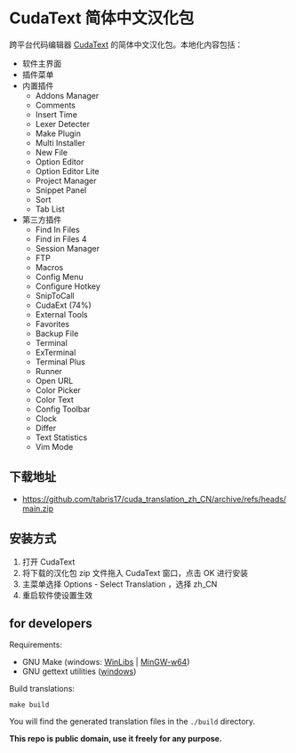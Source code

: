 # CudaText 简体中文汉化包

跨平台代码编辑器 [CudaText](https://cudatext.github.io/) 的简体中文汉化包。本地化内容包括：

- 软件主界面
- 插件菜单
- 内置插件
  - Addons Manager
  - Comments
  - Insert Time
  - Lexer Detecter
  - Make Plugin
  - Multi Installer
  - New File
  - Option Editor
  - Option Editor Lite
  - Project Manager
  - Snippet Panel
  - Sort
  - Tab List
- 第三方插件
  - Find In Files
  - Find in Files 4
  - Session Manager
  - FTP
  - Macros
  - Config Menu
  - Configure Hotkey
  - SnipToCall
  - CudaExt (74%)
  - External Tools
  - Favorites
  - Backup File
  - Terminal
  - ExTerminal
  - Terminal Plus
  - Runner
  - Open URL
  - Color Picker
  - Color Text
  - Config Toolbar
  - Clock
  - Differ
  - Text Statistics
  - Vim Mode

## 下载地址

- <https://github.com/tabris17/cuda_translation_zh_CN/archive/refs/heads/main.zip>

## 安装方式

1. 打开 CudaText
2. 将下载的汉化包 zip 文件拖入 CudaText 窗口，点击 OK 进行安装
3. 主菜单选择 Options - Select Translation ，选择 zh_CN
4. 重启软件使设置生效

## for developers

Requirements:

- GNU Make (windows: [WinLibs](https://winlibs.com/) | [MinGW-w64](https://www.mingw-w64.org/))
- GNU gettext utilities ([windows](https://mlocati.github.io/articles/gettext-iconv-windows.html))

Build translations:

```shell
make build
```

You will find the generated translation files in the `./build` directory.

**This repo is public domain, use it freely for any purpose.**
